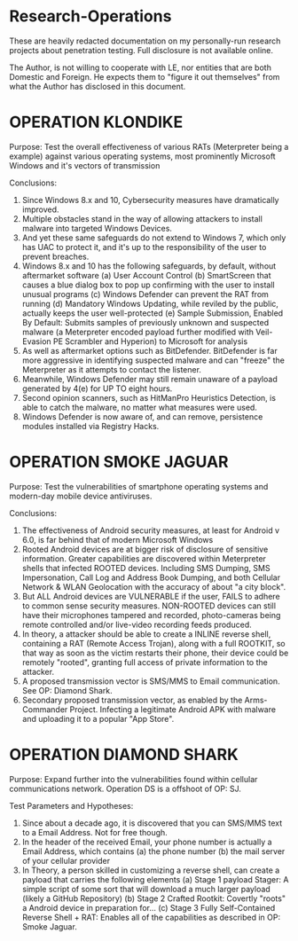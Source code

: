 # Research-Operations
These are heavily redacted documentation on my personally-run research projects about penetration testing. Full disclosure is not available online. 

The Author, is not willing to cooperate with LE, nor entities that are both Domestic and Foreign. He expects them to "figure it out themselves" from what the Author has disclosed in this document. 

# OPERATION KLONDIKE

Purpose: Test the overall effectiveness of various RATs (Meterpreter being a example) against various operating systems, most prominently Microsoft Windows and it's vectors of transmission

Conclusions:
1. Since Windows 8.x and 10, Cybersecurity measures have dramatically improved.
2. Multiple obstacles stand in the way of allowing attackers to install malware into targeted Windows Devices.
3. And yet these same safeguards do not extend to Windows 7, which only has UAC to protect it, and it's up to the responsibility of the user to prevent breaches.
4. Windows 8.x and 10 has the following safeguards, by default, without aftermarket software
  (a) User Account Control
  (b) SmartScreen that causes a blue dialog box to pop up confirming with the user to install unusual programs
  (c) Windows Defender can prevent the RAT from running
  (d) Mandatory Windows Updating, while reviled by the public, actually keeps the user well-protected
  (e) Sample Submission, Enabled By Default: Submits samples of previously unknown and suspected malware (a Meterpreter encoded payload further modified with Veil-Evasion PE Scrambler and Hyperion) to Microsoft for analysis
5. As well as aftermarket options such as BitDefender. BitDefender is far more aggressive in identifying suspected malware and can "freeze" the Meterpreter as it attempts to contact the listener.
6. Meanwhile, Windows Defender may still remain unaware of a payload generated by 4(e) for UP TO eight hours.
7. Second opinion scanners, such as HitManPro Heuristics Detection, is able to catch the malware, no matter what measures were used.
8. Windows Defender is now aware of, and can remove, persistence modules installed via Registry Hacks. 

# OPERATION SMOKE JAGUAR

Purpose: Test the vulnerabilities of smartphone operating systems and modern-day mobile device antiviruses.

Conclusions:
1. The effectiveness of Android security measures, at least for Android v 6.0, is far behind that of modern Microsoft Windows
2. Rooted Android devices are at bigger risk of disclosure of sensitive information. Greater capabilities are discovered within Meterpreter shells that infected ROOTED devices. Including SMS Dumping, SMS Impersonation, Call Log and Address Book Dumping, and both Cellular Network & WLAN Geolocation with the accuracy of about "a city block".
3. But ALL Android devices are VULNERABLE if the user, FAILS to adhere to common sense security measures. NON-ROOTED devices can still have their microphones tampered and recorded, photo-cameras being remote controlled and/or live-video recording feeds produced.
4. In theory, a attacker should be able to create a INLINE reverse shell, containing a RAT (Remote Access Trojan), along with a full ROOTKIT, so that way as soon as the victim restarts their phone, their device could be remotely "rooted", granting full access of private information to the attacker.
5. A proposed transmission vector is SMS/MMS to Email communication. See OP: Diamond Shark.
6. Secondary proposed transmission vector, as enabled by the Arms-Commander Project. Infecting a legitimate Android APK with malware and uploading it to a popular "App Store".

# OPERATION DIAMOND SHARK

Purpose: Expand further into the vulnerabilities found within cellular communications network. Operation DS is a offshoot of OP: SJ.

Test Parameters and Hypotheses:
1. Since about a decade ago, it is discovered that you can SMS/MMS text to a Email Address. Not for free though.
2. In the header of the received Email, your phone number is actually a Email Address, which contains (a) the phone number (b) the mail server of your cellular provider
3. In Theory, a person skilled in customizing a reverse shell, can create a payload that carries the following elements
  (a) Stage 1 payload Stager: A simple script of some sort that will download a much larger payload (likely a GitHub Repository)
  (b) Stage 2 Crafted Rootkit: Covertly "roots" a Android device in preparation for...
  (c) Stage 3 Fully Self-Contained Reverse Shell + RAT: Enables all of the capabilities as described in OP: Smoke Jaguar.
